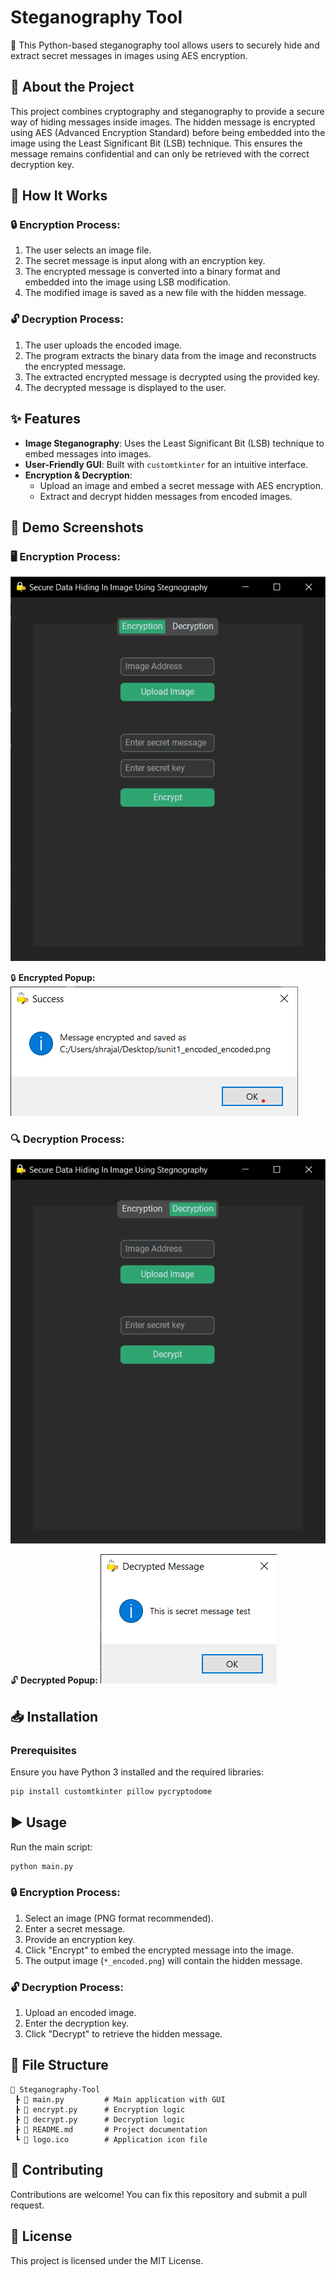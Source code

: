 # Steganography Tool

🔐 This Python-based steganography tool allows users to securely hide and extract secret messages in images using AES encryption.

## 🚀 About the Project
This project combines cryptography and steganography to provide a secure way of hiding messages inside images. The hidden message is encrypted using AES (Advanced Encryption Standard) before being embedded into the image using the Least Significant Bit (LSB) technique. This ensures the message remains confidential and can only be retrieved with the correct decryption key.

## 🔧 How It Works
### 🔒 Encryption Process:
1. The user selects an image file.
2. The secret message is input along with an encryption key.
3. The encrypted message is converted into a binary format and embedded into the image using LSB modification.
4. The modified image is saved as a new file with the hidden message.

### 🔓 Decryption Process:
1. The user uploads the encoded image.
2. The program extracts the binary data from the image and reconstructs the encrypted message.
3. The extracted encrypted message is decrypted using the provided key.
4. The decrypted message is displayed to the user.

## ✨ Features
- **Image Steganography**: Uses the Least Significant Bit (LSB) technique to embed messages into images.
- **User-Friendly GUI**: Built with `customtkinter` for an intuitive interface.
- **Encryption & Decryption**:
  - Upload an image and embed a secret message with AES encryption.
  - Extract and decrypt hidden messages from encoded images.

## 📸 Demo Screenshots
### 🖥️ Encryption Process:
![Encryption Demo](assets/encryption_demo.png)

🔒 **Encrypted Popup:**
![Encrypted Popup](assets/encrypted_popup.png)

### 🔍 Decryption Process:
![Decryption Demo](assets/decryption_demo.png)

🔓 **Decrypted Popup:**
![Decrypted Popup](assets/decrypted_popup.png)


## 📥 Installation
### Prerequisites
Ensure you have Python 3 installed and the required libraries:
```sh
pip install customtkinter pillow pycryptodome
```

## ▶️ Usage
Run the main script:
```sh
python main.py
```

### 🔒 Encryption Process:
1. Select an image (PNG format recommended).
2. Enter a secret message.
3. Provide an encryption key.
4. Click "Encrypt" to embed the encrypted message into the image.
5. The output image (`*_encoded.png`) will contain the hidden message.

### 🔓 Decryption Process:
1. Upload an encoded image.
2. Enter the decryption key.
3. Click "Decrypt" to retrieve the hidden message.

## 📁 File Structure
```
📂 Steganography-Tool
 ┣ 📜 main.py         # Main application with GUI
 ┣ 📜 encrypt.py      # Encryption logic
 ┣ 📜 decrypt.py      # Decryption logic
 ┣ 📜 README.md       # Project documentation
 ┗ 📜 logo.ico        # Application icon file
```

## 🤝 Contributing
Contributions are welcome! You can fix this repository and submit a pull request.

## 📜 License
This project is licensed under the MIT License.

